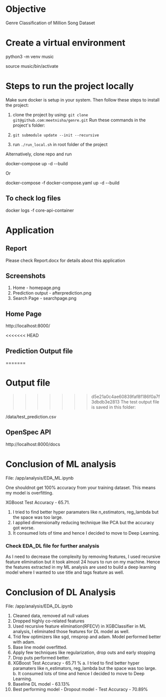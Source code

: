 # Objective
Genre Classification of Million Song Dataset

# Create a virtual environment
python3 -m venv music

source music/bin/activate

# Steps to run the project locally
Make sure docker is setup in your system. Then follow these steps to install the project:

1. clone the project by using: `git clone git@github.com:meetnisha/genre.git`
Run these commands in the project's folder:

2. `git submodule update --init --recursive`

3. run `./run_local.sh` in root folder of the project

Alternatively, clone repo and run

docker-compose up -d --build

Or 

docker-compose -f docker-compose.yaml up -d --build

## To check log files
docker logs -f core-api-container

# Application 
## Report
Please check Report.docx for details about this application

## Screenshots

1. Home - homepage.png
2. Prediction output - afterprediction.png
3. Search Page - searchpage.png

## Home Page
http://localhost:8000/

<<<<<<< HEAD
## Prediction Output file
=======
# Output file
>>>>>>> d5e21a0c4ae60839faf8f186f0a7f3dbdb3e2813
The test output file is saved in this folder:

/data/test_prediction.csv

## OpenSpec API
http://localhost:8000/docs

# Conclusion of ML analysis
File: /app/analysis/EDA_ML.ipynb

One shouldnot get 100% accuracy from your training dataset. This means my model is overfitting.

XGBoost Test Accuracy - 65.71. 
1. I tried to find better hyper paramaters like n_estimators, reg_lambda but the space was too large.
2. I applied dimensionalty reducing technique like PCA but the accuracy got worse.
3. It consumed lots of time and hence I decided to move to Deep Learning.

### Check EDA_DL file for further analysis

As I need to decrease the complexity by removing features, I used recursive feature elimination but it took almost 24 hours to run on my machine. 
Hence the features extracted in my ML analysis are used to build a deep learning model where I wanted to use title and tags feature as well.

# Conclusion of DL Analysis
File: /app/analysis/EDA_DL.ipynb

1. Cleaned data, removed all null values
2. Dropped highly co-related features
3. Used recursive feature elimination(RFECV) in XGBClassifier in ML analysis, I eliminated those features for DL model as well.
4. Trid few optimizers like sgd, rmsprop and adam. Model performed better with adam.
5. Base line model overfitted.
6. Apply few techniques like regularization, drop outs and early stopping 
7. Drop puts performed better.
8. XGBoost Test Accuracy - 65.71 %
    a. I tried to find better hyper paramaters like n_estimators, reg_lambda but the space was too large.
    b. It consumed lots of time and hence I decided to move to Deep Learning.
9. Baseline DL model - 63.13%
10. Best performing model - Dropout model - Test Accuracy - 70.89%